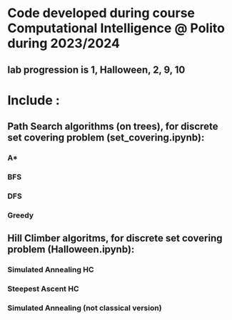 # Code developed during course Computational Intelligence @ Polito during 2023/2024
## lab progression is 1, Halloween, 2, 9, 10


# Include :
## Path Search algorithms (on trees), for discrete set covering problem (set_covering.ipynb):
### A*
### BFS
### DFS
### Greedy
## Hill Climber algoritms, for discrete set covering problem (Halloween.ipynb):
### Simulated Annealing HC
### Steepest Ascent HC
### Simulated Annealing (not classical version)
